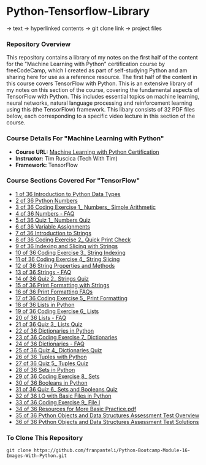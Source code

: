 # Python-Tensorflow-Library
-> text
-> hyperlinked contents
-> git clone link 
-> project files
### Repository Overview 

This repository contains a library of my notes on the first half of the content for the "Machine Learning with Python" certification course by freeCodeCamp, which I created as part of self-studying Python and am sharing here for use as a reference resource. The first half of the content in this course covers TensorFlow with Python. This is an extensive library of my notes on this section of the course, covering the fundamental aspects of TensorFlow with Python. This includes essential topics on machine learning, neural networks, natural language processing and reinforcement learning using this (the TensorFlow) framework. This libary consists of 32 PDF files below, each corresponding to a specific video lecture in this section of the course. 

### Course Details For "Machine Learning with Python"
- **Course URL:** [Machine Learning with Python Certification](https://www.freecodecamp.org/learn/machine-learning-with-python/#tensorflow)
- **Instructor:** Tim Ruscica (Tech With Tim)
- **Framework:** TensorFlow
  
### Course Sections Covered For "TensorFlow"
- [1 of 36 Introduction to Python Data Types](https://github.com/franpanteli/Python-Bootcamp-Module-3-Python-Objects-and-Data-Structures/blob/main/Notes%20on%20Videos%20-%20Module%203%20Python%20Objects%20and%20Data%20Structures/1%20of%2036%20Introduction%20to%20Python%20Data%20Types.pdf)
- [2 of 36 Python Numbers](https://github.com/franpanteli/Python-Bootcamp-Module-3-Python-Objects-and-Data-Structures/blob/main/Notes%20on%20Videos%20-%20Module%203%20Python%20Objects%20and%20Data%20Structures/2%20of%2036%20Python%20Numbers.pdf)
- [3 of 36 Coding Exercise 1_ Numbers_ Simple Arithmetic](https://github.com/franpanteli/Python-Bootcamp-Module-3-Python-Objects-and-Data-Structures/blob/main/Notes%20on%20Videos%20-%20Module%203%20Python%20Objects%20and%20Data%20Structures/3%20of%2036%20Coding%20Exercise%201_%20Numbers_%20Simple%20Arithmetic.pdf)
- [4 of 36 Numbers - FAQ](https://github.com/franpanteli/Python-Bootcamp-Module-3-Python-Objects-and-Data-Structures/blob/main/Notes%20on%20Videos%20-%20Module%203%20Python%20Objects%20and%20Data%20Structures/4%20of%2036%20Numbers%20-%20FAQ.pdf)
- [5 of 36 Quiz 1_ Numbers Quiz](https://github.com/franpanteli/Python-Bootcamp-Module-3-Python-Objects-and-Data-Structures/blob/main/Notes%20on%20Videos%20-%20Module%203%20Python%20Objects%20and%20Data%20Structures/5%20of%2036%20Quiz%201_%20Numbers%20Quiz.pdf)
- [6 of 36 Variable Assignments](https://github.com/franpanteli/Python-Bootcamp-Module-3-Python-Objects-and-Data-Structures/blob/main/Notes%20on%20Videos%20-%20Module%203%20Python%20Objects%20and%20Data%20Structures/6%20of%2036%20Variable%20Assignments.pdf)
- [7 of 36 Introduction to Strings](https://github.com/franpanteli/Python-Bootcamp-Module-3-Python-Objects-and-Data-Structures/blob/main/Notes%20on%20Videos%20-%20Module%203%20Python%20Objects%20and%20Data%20Structures/7%20of%2036%20Introduction%20to%20Strings.pdf)
- [8 of 36 Coding Exercise 2_ Quick Print Check](https://github.com/franpanteli/Python-Bootcamp-Module-3-Python-Objects-and-Data-Structures/blob/main/Notes%20on%20Videos%20-%20Module%203%20Python%20Objects%20and%20Data%20Structures/8%20of%2036%20Coding%20Exercise%202_%20Quick%20Print%20Check.pdf)
- [9 of 36 Indexing and Slicing with Strings](https://github.com/franpanteli/Python-Bootcamp-Module-3-Python-Objects-and-Data-Structures/blob/main/Notes%20on%20Videos%20-%20Module%203%20Python%20Objects%20and%20Data%20Structures/9%20of%2036%20Indexing%20and%20Slicing%20with%20Strings.pdf)
- [10 of 36 Coding Exercise 3_ String Indexing](https://github.com/franpanteli/Python-Bootcamp-Module-3-Python-Objects-and-Data-Structures/blob/main/Notes%20on%20Videos%20-%20Module%203%20Python%20Objects%20and%20Data%20Structures/10%20of%2036%20Coding%20Exercise%203_%20String%20Indexing.pdf)
- [11 of 36 Coding Exercise 4_ String Slicing](https://github.com/franpanteli/Python-Bootcamp-Module-3-Python-Objects-and-Data-Structures/blob/main/Notes%20on%20Videos%20-%20Module%203%20Python%20Objects%20and%20Data%20Structures/11%20of%2036%20Coding%20Exercise%204_%20String%20Slicing.pdf)
- [12 of 36 String Properties and Methods](https://github.com/franpanteli/Python-Bootcamp-Module-3-Python-Objects-and-Data-Structures/blob/main/Notes%20on%20Videos%20-%20Module%203%20Python%20Objects%20and%20Data%20Structures/12%20of%2036%20String%20Properties%20and%20Methods.pdf)
- [13 of 36 Strings - FAQ](https://github.com/franpanteli/Python-Bootcamp-Module-3-Python-Objects-and-Data-Structures/blob/main/Notes%20on%20Videos%20-%20Module%203%20Python%20Objects%20and%20Data%20Structures/13%20of%2036%20Strings%20-%20FAQ.pdf)
- [14 of 36 Quiz 2_ Strings Quiz](https://github.com/franpanteli/Python-Bootcamp-Module-3-Python-Objects-and-Data-Structures/blob/main/Notes%20on%20Videos%20-%20Module%203%20Python%20Objects%20and%20Data%20Structures/14%20of%2036%20Quiz%202_%20Strings%20Quiz.pdf)
- [15 of 36 Print Formatting with Strings](https://github.com/franpanteli/Python-Bootcamp-Module-3-Python-Objects-and-Data-Structures/blob/main/Notes%20on%20Videos%20-%20Module%203%20Python%20Objects%20and%20Data%20Structures/15%20of%2036%20Print%20Formatting%20with%20Strings.pdf)
- [16 of 36 Print Formatting FAQs](https://github.com/franpanteli/Python-Bootcamp-Module-3-Python-Objects-and-Data-Structures/blob/main/Notes%20on%20Videos%20-%20Module%203%20Python%20Objects%20and%20Data%20Structures/16%20of%2036%20Print%20Formatting%20FAQs.pdf)
- [17 of 36 Coding Exercise 5_ Print Formatting](https://github.com/franpanteli/Python-Bootcamp-Module-3-Python-Objects-and-Data-Structures/blob/main/Notes%20on%20Videos%20-%20Module%203%20Python%20Objects%20and%20Data%20Structures/17%20of%2036%20Coding%20Exercise%205_%20Print%20Formatting.pdf)
- [18 of 36 Lists in Python](https://github.com/franpanteli/Python-Bootcamp-Module-3-Python-Objects-and-Data-Structures/blob/main/Notes%20on%20Videos%20-%20Module%203%20Python%20Objects%20and%20Data%20Structures/18%20of%2036%20Lists%20in%20Python.pdf)
- [19 of 36 Coding Exercise 6_ Lists](https://github.com/franpanteli/Python-Bootcamp-Module-3-Python-Objects-and-Data-Structures/blob/main/Notes%20on%20Videos%20-%20Module%203%20Python%20Objects%20and%20Data%20Structures/19%20of%2036%20Coding%20Exercise%206_%20Lists.pdf)
- [20 of 36 Lists - FAQ](https://github.com/franpanteli/Python-Bootcamp-Module-3-Python-Objects-and-Data-Structures/blob/main/Notes%20on%20Videos%20-%20Module%203%20Python%20Objects%20and%20Data%20Structures/20%20of%2036%20Lists%20-%20FAQ.pdf)
- [21 of 36 Quiz 3_ Lists Quiz](https://github.com/franpanteli/Python-Bootcamp-Module-3-Python-Objects-and-Data-Structures/blob/main/Notes%20on%20Videos%20-%20Module%203%20Python%20Objects%20and%20Data%20Structures/21%20of%2036%20Quiz%203_%20Lists%20Quiz.pdf)
- [22 of 36 Dictionaries in Python](https://github.com/franpanteli/Python-Bootcamp-Module-3-Python-Objects-and-Data-Structures/blob/main/Notes%20on%20Videos%20-%20Module%203%20Python%20Objects%20and%20Data%20Structures/22%20of%2036%20Dictionaries%20in%20Python.pdf)
- [23 of 36 Coding Exercise 7_ Dictionaries](https://github.com/franpanteli/Python-Bootcamp-Module-3-Python-Objects-and-Data-Structures/blob/main/Notes%20on%20Videos%20-%20Module%203%20Python%20Objects%20and%20Data%20Structures/23%20of%2036%20Coding%20Exercise%207_%20Dictionaries.pdf)
- [24 of 36 Dictionaries - FAQ](https://github.com/franpanteli/Python-Bootcamp-Module-3-Python-Objects-and-Data-Structures/blob/main/Notes%20on%20Videos%20-%20Module%203%20Python%20Objects%20and%20Data%20Structures/24%20of%2036%20Dictionaries%20-%20FAQ.pdf)
- [25 of 36 Quiz 4_ Dictionaries Quiz](https://github.com/franpanteli/Python-Bootcamp-Module-3-Python-Objects-and-Data-Structures/blob/main/Notes%20on%20Videos%20-%20Module%203%20Python%20Objects%20and%20Data%20Structures/25%20of%2036%20Quiz%204_%20Dictionaries%20Quiz.pdf)
- [26 of 36 Tuples with Python](https://github.com/franpanteli/Python-Bootcamp-Module-3-Python-Objects-and-Data-Structures/blob/main/Notes%20on%20Videos%20-%20Module%203%20Python%20Objects%20and%20Data%20Structures/26%20of%2036%20Tuples%20with%20Python.pdf)
- [27 of 36 Quiz 5_ Tuples Quiz](https://github.com/franpanteli/Python-Bootcamp-Module-3-Python-Objects-and-Data-Structures/blob/main/Notes%20on%20Videos%20-%20Module%203%20Python%20Objects%20and%20Data%20Structures/27%20of%2036%20Quiz%205_%20Tuples%20Quiz.pdf)
- [28 of 36 Sets in Python](https://github.com/franpanteli/Python-Bootcamp-Module-3-Python-Objects-and-Data-Structures/blob/main/Notes%20on%20Videos%20-%20Module%203%20Python%20Objects%20and%20Data%20Structures/28%20of%2036%20Sets%20in%20Python.pdf)
- [29 of 36 Coding Exercise 8_ Sets](https://github.com/franpanteli/Python-Bootcamp-Module-3-Python-Objects-and-Data-Structures/blob/main/Notes%20on%20Videos%20-%20Module%203%20Python%20Objects%20and%20Data%20Structures/29%20of%2036%20Coding%20Exercise%208_%20Sets.pdf)
- [30 of 36 Booleans in Python](https://github.com/franpanteli/Python-Bootcamp-Module-3-Python-Objects-and-Data-Structures/blob/main/Notes%20on%20Videos%20-%20Module%203%20Python%20Objects%20and%20Data%20Structures/30%20of%2036%20Booleans%20in%20Python.pdf)
- [31 of 36 Quiz 6_ Sets and Booleans Quiz](https://github.com/franpanteli/Python-Bootcamp-Module-3-Python-Objects-and-Data-Structures/blob/main/Notes%20on%20Videos%20-%20Module%203%20Python%20Objects%20and%20Data%20Structures/31%20of%2036%20Quiz%206_%20Sets%20and%20Booleans%20Quiz.pdf)
- [32 of 36 I.O with Basic Files in Python](https://github.com/franpanteli/Python-Bootcamp-Module-3-Python-Objects-and-Data-Structures/blob/main/Notes%20on%20Videos%20-%20Module%203%20Python%20Objects%20and%20Data%20Structures/32%20of%2036%20I.O%20with%20Basic%20Files%20in%20Python.pdf)
- [33 of 36 Coding Exercise 9_ File I](https://github.com/franpanteli/Python-Bootcamp-Module-3-Python-Objects-and-Data-Structures/blob/main/Notes%20on%20Videos%20-%20Module%203%20Python%20Objects%20and%20Data%20Structures/33%20of%2036%20Coding%20Exercise%209_%20File%20I.O.pdf)
- [34 of 36 Resources for More Basic Practice.pdf](https://github.com/franpanteli/Python-Bootcamp-Module-3-Python-Objects-and-Data-Structures/blob/main/Notes%20on%20Videos%20-%20Module%203%20Python%20Objects%20and%20Data%20Structures/34%20of%2036%20Resources%20for%20More%20Basic%20Practice.pdf)
- [35 of 36 Python Objects and Data Structures Assessment Test Overview](https://github.com/franpanteli/Python-Bootcamp-Module-3-Python-Objects-and-Data-Structures/blob/main/Notes%20on%20Videos%20-%20Module%203%20Python%20Objects%20and%20Data%20Structures/35%20of%2036%20Python%20Objects%20and%20Data%20Structures%20Assessment%20Test%20Overview.pdf)
- [36 of 36 Python Objects and Data Structures Assessment Test Solutions](https://github.com/franpanteli/Python-Bootcamp-Module-3-Python-Objects-and-Data-Structures/blob/main/Notes%20on%20Videos%20-%20Module%203%20Python%20Objects%20and%20Data%20Structures/36%20of%2036%20Python%20Objects%20and%20Data%20Structures%20Assessment%20Test%20Solutions.pdf)

### To Clone This Repository
```
git clone https://github.com/franpanteli/Python-Bootcamp-Module-16-Images-With-Python.git
```
